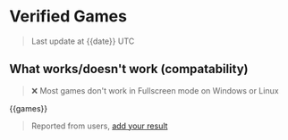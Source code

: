 # Verified Games

> Last update at {{date}} UTC

## What works/doesn't work (compatability)

> ❌ Most games don't work in Fullscreen mode on Windows or Linux

{{games}}

> Reported from users, [add your result](https://github.com/own3d/desktop-overlay/issues/new)